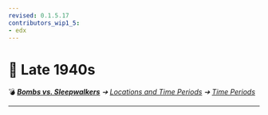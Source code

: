 ```yaml
---
revised: 0.1.5.17
contributors_wip1_5:
- edx
---
```


# 📄 Late 1940s

💣 ***[Bombs vs. Sleepwalkers][home]** ➔ [Locations and Time Periods][locations] ➔ [Time Periods][timeperiods]*

****

[home]: /README.md
[locations]: /locations/readme.md
[timeperiods]: /locations/time_periods/readme.md
